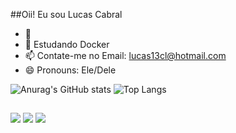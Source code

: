 ##Oii! Eu sou Lucas Cabral

- 🔭 
- 🌱 Estudando Docker
- 📫 Contate-me no Email: lucas13cl@hotmail.com
- 😄 Pronouns: Ele/Dele


![Anurag's GitHub stats](https://github-readme-stats.vercel.app/api?username=lucas13cl&show_icons=true&theme=highcontrast)
![Top Langs](https://github-readme-stats.vercel.app/api/top-langs/?username=lucas13cl&layout=compact)

##
<div> 
  <a href="https://www.instagram.com/lucas.cabrall/" target="_blank"><img src="https://img.shields.io/badge/-Instagram-%23E4405F?style=for-the-badge&logo=instagram&logoColor=white" target="_blank"></a>
  <a href = "lucas13cl@hotmail.com"><img src="https://img.shields.io/badge/-Gmail-%23333?style=for-the-badge&logo=gmail&logoColor=white" target="_blank"></a>
  <a href="https://www.linkedin.com/in/lucas-cabral13" target="_blank"><img src="https://img.shields.io/badge/-LinkedIn-%230077B5?style=for-the-badge&logo=linkedin&logoColor=white" target="_blank"></a> 
  
</div>
